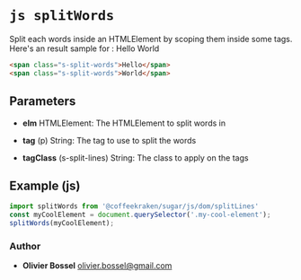 


<!-- @namespace    sugar.js.dom -->

# ```js splitWords ```


Split each words inside an HTMLElement by scoping them inside some tags.
Here's an result sample for :
Hello World

```html
<span class="s-split-words">Hello</span>
<span class="s-split-words">World</span>
```

## Parameters

- **elm**  HTMLElement: The HTMLElement to split words in

- **tag** (p) String: The tag to use to split the words

- **tagClass** (s-split-lines) String: The class to apply on the tags



## Example (js)

```js
import splitWords from '@coffeekraken/sugar/js/dom/splitLines'
const myCoolElement = document.querySelector('.my-cool-element');
splitWords(myCoolElement);
```


### Author
- **Olivier Bossel** <a href="mailto:olivier.bossel@gmail.com">olivier.bossel@gmail.com</a> 



